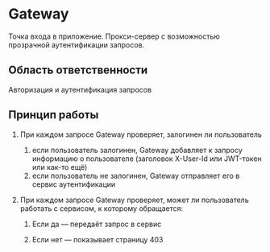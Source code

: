 # Gateway

Точка входа в приложение. Прокси-сервер с возможностью прозрачной аутентификации запросов.

## Область ответственности 

Авторизация и аутентификация запросов

## Принцип работы

1. При каждом запросе Gateway проверяет, залогинен ли пользователь
    1. если пользователь залогинен, Gateway добавляет к запросу информацию о пользователе (заголовок X-User-Id или JWT-токен или как-то ещё)
    2. если пользователь не залогинен, Gateway отправляет его в сервис аутентификации

2. При каждом запросе Gateway проверяет, может ли пользователь работать с сервисом, к которому обращается:

   1. Если да — передаёт запрос в сервис

   2. Если нет — показывает страницу 403
